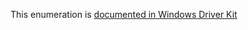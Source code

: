 This enumeration is [documented in Windows Driver Kit](https://learn.microsoft.com/en-us/windows-hardware/drivers/ddi/wdm/ne-wdm-_io_session_state)
